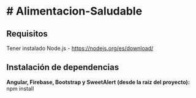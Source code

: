 <h1># Alimentacion-Saludable</h1>

<h2>Requisitos</h2>
<p>Tener instalado Node.js - <a href="https://nodejs.org/es/download/">https://nodejs.org/es/download/</a></p>
<h2>Instalación de dependencias</h2>
<p><strong>Angular, Firebase, Bootstrap y SweetAlert (desde la raíz del proyecto): </strong>npm install</p>

